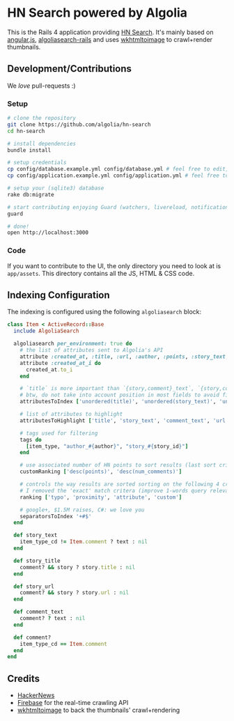 HN Search powered by Algolia
==================

This is the Rails 4 application providing [HN Search](http://hn.algolia.com). It's mainly based on [angular.js](https://github.com/angular/angular.js), [algoliasearch-rails](https://github.com/algolia/algoliasearch-rails) and uses [wkhtmltoimage](https://code.google.com/p/wkhtmltopdf/) to crawl+render thumbnails.

Development/Contributions
-------------

We *love* pull-requests :)

### Setup

```sh
# clone the repository
git clone https://github.com/algolia/hn-search
cd hn-search

# install dependencies
bundle install

# setup credentials
cp config/database.example.yml config/database.yml # feel free to edit, default configuration is OK for search-only
cp config/application.example.yml config/application.yml # feel free to edit, default configuration is OK for search-only

# setup your (sqlite3) database
rake db:migrate

# start contributing enjoying Guard (watchers, livereload, notifications, ...)
guard

# done!
open http://localhost:3000
```

### Code

If you want to contribute to the UI, the only directory you need to look at is `app/assets`. This directory contains all the JS, HTML & CSS code.


Indexing Configuration
--------------

The indexing is configured using the following `algoliasearch` block:

```ruby
class Item < ActiveRecord::Base
  include AlgoliaSearch

  algoliasearch per_environment: true do
    # the list of attributes sent to Algolia's API
    attribute :created_at, :title, :url, :author, :points, :story_text, :comment_text, :author, :num_comments, :story_id, :story_title
    attribute :created_at_i do
      created_at.to_i
    end

    # `title` is more important than `{story,comment}_text`, `{story,comment}_text` more than `url`, `url` more than `author`
    # btw, do not take into account position in most fields to avoid first word match boost
    attributesToIndex ['unordered(title)', 'unordered(story_text)', 'unordered(comment_text)', 'unordered(url)', 'author', 'created_at_i']

    # list of attributes to highlight
    attributesToHighlight ['title', 'story_text', 'comment_text', 'url', 'story_url', 'author', 'story_title']

    # tags used for filtering
    tags do
      [item_type, "author_#{author}", "story_#{story_id}"]
    end

    # use associated number of HN points to sort results (last sort criteria)
    customRanking ['desc(points)', 'desc(num_comments)']

    # controls the way results are sorted sorting on the following 4 criteria (one after another)
    # I removed the 'exact' match critera (improve 1-words query relevance, doesn't fit HNSearch needs)
    ranking ['typo', 'proximity', 'attribute', 'custom']

    # google+, $1.5M raises, C#: we love you
    separatorsToIndex '+#$'
  end

  def story_text
    item_type_cd != Item.comment ? text : nil
  end

  def story_title
    comment? && story ? story.title : nil
  end

  def story_url
    comment? && story ? story.url : nil
  end

  def comment_text
    comment? ? text : nil
  end

  def comment?
    item_type_cd == Item.comment
  end
end
```

Credits
--------
* [HackerNews](https://news.ycombinator.com)
* [Firebase](https://www.firebase.com) for the real-time crawling API
* [wkhtmltoimage](https://code.google.com/p/wkhtmltopdf/) to back the thumbnails' crawl+rendering


